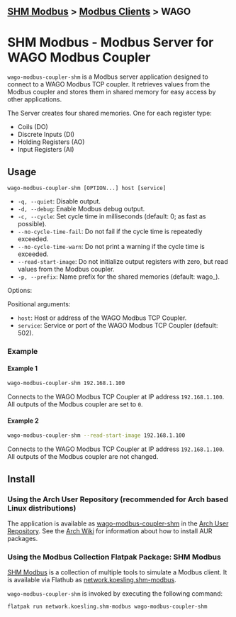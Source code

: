 [SHM Modbus](../../index.md) > [Modbus Clients](../index.md) > WAGO
---

# SHM Modbus - Modbus Server for WAGO Modbus Coupler

```wago-modbus-coupler-shm``` is a Modbus server application designed to connect to a WAGO Modbus TCP coupler.
It retrieves values from the Modbus coupler and stores them in shared memory for easy access by other applications.

The Server creates four shared memories. 
One for each register type:
- Coils (DO)
- Discrete Inputs (DI)
- Holding Registers (AO)
- Input Registers (AI)

## Usage

```text
wago-modbus-coupler-shm [OPTION...] host [service]
```

- ```-q, --quiet```: Disable output.
- ```-d, --debug```: Enable Modbus debug output.
- ```-c, --cycle```: Set cycle time in milliseconds (default: 0; as fast as possible).
- ```--no-cycle-time-fail```: Do not fail if the cycle time is repeatedly exceeded.
- ```--no-cycle-time-warn```: Do not print a warning if the cycle time is exceeded.
- ```--read-start-image```: Do not initialize output registers with zero, but read values from the Modbus coupler.
- ```-p, --prefix```: Name prefix for the shared memories (default: wago_).

Options:

Positional arguments:

- ```host```: Host or address of the WAGO Modbus TCP Coupler.
- ```service```: Service or port of the WAGO Modbus TCP Coupler (default: 502).

### Example

#### Example 1

```bash
wago-modbus-coupler-shm 192.168.1.100
```

Connects to the WAGO Modbus TCP Coupler at IP address ```192.168.1.100```.
All outputs of the Modbus coupler are set to ```0```.

#### Example 2

```bash
wago-modbus-coupler-shm --read-start-image 192.168.1.100
```

Connects to the WAGO Modbus TCP Coupler at IP address ```192.168.1.100```.
All outputs of the Modbus coupler are not changed.

## Install

### Using the Arch User Repository (recommended for Arch based Linux distributions)

The application is available as [wago-modbus-coupler-shm](https://aur.archlinux.org/packages/wago-modbus-coupler-shm) in the [Arch User Repository](https://aur.archlinux.org/).
See the [Arch Wiki](https://wiki.archlinux.org/title/Arch_User_Repository) for information about how to install AUR packages.

### Using the Modbus Collection Flatpak Package: SHM Modbus

[SHM Modbus](https://nikolask-source.github.io/SHM_Modbus/) is a collection of multiple tools to simulate a Modbus client.
It is available via Flathub as [network.koesling.shm-modbus](https://flathub.org/apps/network.koesling.shm-modbus).

```wago-modbus-coupler-shm``` is invoked by executing the following command:
```
flatpak run network.koesling.shm-modbus wago-modbus-coupler-shm
```
